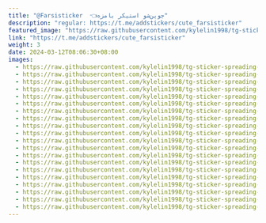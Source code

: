 ```yaml
---
title: "@Farsisticker  👈جوین‌شو استیکر بامزه"
description: "regular: https://t.me/addstickers/cute_farsisticker"
featured_image: "https://raw.githubusercontent.com/kylelin1998/tg-sticker-spreading-worldwide-images/main/img/0d8a61ff-ac2e-43b8-b2b5-d6fcc3a45b53.jpg"
link: "https://t.me/addstickers/cute_farsisticker"
weight: 3
date: 2024-03-12T08:06:30+08:00
images:
  - https://raw.githubusercontent.com/kylelin1998/tg-sticker-spreading-worldwide-images/main/img/0d8a61ff-ac2e-43b8-b2b5-d6fcc3a45b53.jpg
  - https://raw.githubusercontent.com/kylelin1998/tg-sticker-spreading-worldwide-images/main/img/cdfa873b-794c-4d75-808f-0ab0e547760e.jpg
  - https://raw.githubusercontent.com/kylelin1998/tg-sticker-spreading-worldwide-images/main/img/9f459be5-dd19-4e18-a647-1f0b4c6c1dd5.jpg
  - https://raw.githubusercontent.com/kylelin1998/tg-sticker-spreading-worldwide-images/main/img/3235da42-f926-4c73-8f3c-58e1dfbd9229.jpg
  - https://raw.githubusercontent.com/kylelin1998/tg-sticker-spreading-worldwide-images/main/img/29360d42-57e9-4016-bf4d-7e3fc75171f6.jpg
  - https://raw.githubusercontent.com/kylelin1998/tg-sticker-spreading-worldwide-images/main/img/7f2911cb-65ff-4018-a52f-60c69c5934d7.jpg
  - https://raw.githubusercontent.com/kylelin1998/tg-sticker-spreading-worldwide-images/main/img/3e57eaf2-9a34-4c32-90d7-aaaefdb810ba.jpg
  - https://raw.githubusercontent.com/kylelin1998/tg-sticker-spreading-worldwide-images/main/img/ecfe5ba2-2f76-41bf-a794-ded69d46cb4c.jpg
  - https://raw.githubusercontent.com/kylelin1998/tg-sticker-spreading-worldwide-images/main/img/4a5a2e88-9869-4f21-a02f-abe58b209d42.jpg
  - https://raw.githubusercontent.com/kylelin1998/tg-sticker-spreading-worldwide-images/main/img/75e5c922-3bb7-4fa3-baa3-6c3c81cc6781.jpg
  - https://raw.githubusercontent.com/kylelin1998/tg-sticker-spreading-worldwide-images/main/img/1afef924-4075-40d7-a9cb-b95aaf936954.jpg
  - https://raw.githubusercontent.com/kylelin1998/tg-sticker-spreading-worldwide-images/main/img/5cacd6a1-0f97-4d59-8c19-501256579a20.jpg
  - https://raw.githubusercontent.com/kylelin1998/tg-sticker-spreading-worldwide-images/main/img/7735612c-e1c4-466d-bff8-0857bb282581.jpg
  - https://raw.githubusercontent.com/kylelin1998/tg-sticker-spreading-worldwide-images/main/img/f1b62fc3-04f7-4eab-ba49-bd310c5f096c.jpg
  - https://raw.githubusercontent.com/kylelin1998/tg-sticker-spreading-worldwide-images/main/img/a887b377-291d-4daa-9738-9cb63add0e2e.jpg
  - https://raw.githubusercontent.com/kylelin1998/tg-sticker-spreading-worldwide-images/main/img/ad39035f-bb7f-4f8b-8502-1d42ffc471ac.jpg
  - https://raw.githubusercontent.com/kylelin1998/tg-sticker-spreading-worldwide-images/main/img/faf3c9d7-93df-4e05-8ccd-cf46dbdf2026.jpg
  - https://raw.githubusercontent.com/kylelin1998/tg-sticker-spreading-worldwide-images/main/img/394f4907-8d6c-4f59-a3b8-038f430683e3.jpg
  - https://raw.githubusercontent.com/kylelin1998/tg-sticker-spreading-worldwide-images/main/img/8aabc012-3ae0-400d-94df-e938742a04c1.jpg
  - https://raw.githubusercontent.com/kylelin1998/tg-sticker-spreading-worldwide-images/main/img/26a49509-82e1-4863-8399-64b2c4df7b94.jpg
---
```

